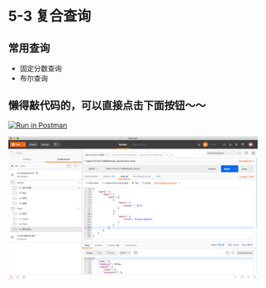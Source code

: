 # 5-3 复合查询

## 常用查询

* 固定分数查询
* 布尔查询


## 懒得敲代码的，可以直接点击下面按钮～～

[![Run in Postman](https://run.pstmn.io/button.svg)](https://app.getpostman.com/run-collection/ddfd5917ee60af2cc714)

![](./img/elasticsearch-postman.png)

